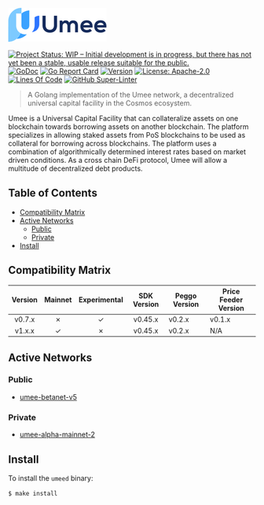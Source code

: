 <!-- markdownlint-disable MD041 -->
<!-- markdownlint-disable MD013 -->
![Logo!](assets/umee-small-logo.png)

[![Project Status: WIP – Initial development is in progress, but there has not yet been a stable, usable release suitable for the public.](https://img.shields.io/badge/repo%20status-WIP-yellow.svg?style=flat-square)](https://www.repostatus.org/#wip)
[![GoDoc](https://img.shields.io/badge/godoc-reference-blue?style=flat-square&logo=go)](https://godoc.org/github.com/umee-network/umee)
[![Go Report Card](https://goreportcard.com/badge/github.com/umee-network/umee?style=flat-square)](https://goreportcard.com/report/github.com/umee-network/umee)
[![Version](https://img.shields.io/github/tag/umee-network/umee.svg?style=flat-square)](https://github.com/umee-network/umee/releases/latest)
[![License: Apache-2.0](https://img.shields.io/github/license/umee-network/umee.svg?style=flat-square)](https://github.com/umee-network/umee/blob/main/LICENSE)
[![Lines Of Code](https://img.shields.io/tokei/lines/github/umee-network/umee?style=flat-square)](https://github.com/umee-network/umee)
[![GitHub Super-Linter](https://img.shields.io/github/workflow/status/umee-network/umee/Lint?style=flat-square&label=Lint)](https://github.com/marketplace/actions/super-linter)

> A Golang implementation of the Umee network, a decentralized universal capital
facility in the Cosmos ecosystem.

Umee is a Universal Capital Facility that can collateralize assets on one blockchain
towards borrowing assets on another blockchain. The platform specializes in
allowing staked assets from PoS blockchains to be used as collateral for borrowing
across blockchains. The platform uses a combination of algorithmically determined
interest rates based on market driven conditions. As a cross chain DeFi protocol,
Umee will allow a multitude of decentralized debt products.

## Table of Contents

- [Compatibility Matrix](#compatibility-matrix)
- [Active Networks](#active-networks)
  - [Public](#public)
  - [Private](#private)
- [Install](#install)

## Compatibility Matrix

| Version | Mainnet | Experimental | SDK Version | Peggo Version | Price Feeder Version |
|:-------:|:-------:|:------------:|:-----------:|---------------|----------------------|
|  v0.7.x |    ✗    |      ✓       |   v0.45.x   | v0.2.x        | v0.1.x               |
|  v1.x.x |    ✓    |      ✗       |   v0.45.x   | v0.2.x        | N/A                  |

## Active Networks

### Public

- [umee-betanet-v5](https://github.com/umee-network/testnets/tree/main/networks/umee-betanet-v5)

### Private

- [umee-alpha-mainnet-2](https://github.com/umee-network/testnets/tree/main/networks/umee-alpha-mainnet-2)

## Install

To install the `umeed` binary:

```shell
$ make install
```
